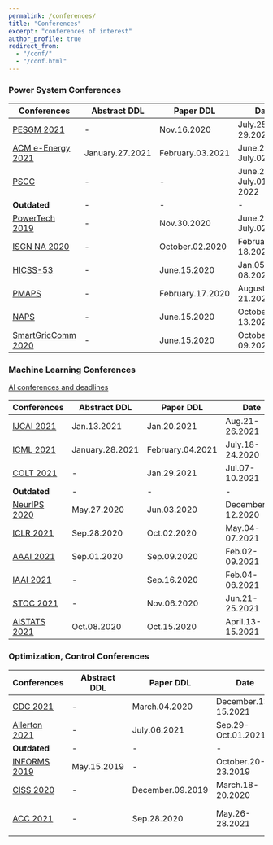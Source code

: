 ```yaml
---
permalink: /conferences/
title: "Conferences"
excerpt: "conferences of interest"
author_profile: true
redirect_from: 
  - "/conf/"
  - "/conf.html"
---
```


### Power System Conferences
| Conferences                                                                        | Abstract DDL | Paper DDL    | Date                | Location     | Status            |
|------------------------------------------------------------------------------------|--------------|--------------|---------------------|--------------|-------------------|
| [PESGM 2021](http://pes-gm.org)  | -            | Nov.16.2020 | July.25-29.2020 | Washington, DC | submitted  |
| [ACM e-Energy 2021](https://energy.acm.org/conferences/eenergy/2021/)       | January.27.2021            |    February.03.2021     |  June.28-July.02.2021    | Torino, Italy |    -           |
|  [PSCC](https://pscc-central.epfl.ch/next-pscc)     |  -    |  -   |         June.27–July.01, 2022            |      Porto, Portugal        |              - |
| **Outdated**   | -            | - | -   | - | - |
| [PowerTech 2019](https://www.powertech2021.com/)       | -           |   Nov.30.2020    |  June.27-July.02.2021    | Madrid, Spain |    -           |
| [ISGN NA 2020](https://ieee-isgt.org/)      | -            |   October.02.2020      |  February.16-18.2021                  |          Virtual    |         -          |
| [HICSS-53](http://hicss.hawaii.edu/tracks-and-minitracks/authors/)                 | -            | June.15.2020 | Jan.05-08.2021      | Kauai, HI      | - |
| [PMAPS](http://aimontefiore.org/PMAPS2020/index.php)   | -            |    February.17.2020          |    August.18-21.2020      |         Liege, Belgium     |                   - |
| [NAPS](https://ecee.engineering.asu.edu/naps-2020/)   | -            |    June.15.2020       |        October.11-13.2020             |    Tempe, AZ        |                  |
| [SmartGricComm 2020](https://sgc2020.ieee-smartgridcomm.org/)       | -            |   June.15.2020     |  October.06-09.2020    | Tempe, AZ |    -           |

### Machine Learning Conferences

[AI conferences and deadlines](https://aideadlin.es/?sub=ML,CV,NLP,RO,SP,DM)

| Conferences                                                                        | Abstract DDL | Paper DDL    | Date                | Location     | Status            |
|------------------------------------------------------------------------------------|--------------|--------------|---------------------|--------------|-------------------|
| [IJCAI 2021](https://ijcai-21.org/cfp/)      | Jan.13.2021 | Jan.20.2021 |  Aug.21-26.2021  | Montreal, Canada |   -        |
| [ICML 2021](https://icml.cc/Conferences/2021/Dates)      | January.28.2021  |  February.04.2021     |  July.18-24.2020        |     Virtual   |    -               |
| [COLT 2021](http://learningtheory.org/colt2021/)      | - | Jan.29.2021 |  Jul.07-10.2021  | Boulder, CO |   -        |
| **Outdated**   | -            | - | -   | - | - |
|  [NeurIPS 2020](https://nips.cc/Conferences/2020/Dates)     |  May.27.2020    |  Jun.03.2020    |         December.5-12.2020            |      Vancouver, Canada      |              - |
| [ICLR 2021](https://iclr.cc/)      | Sep.28.2020 | Oct.02.2020 |  May.04-07.2021  | Virtual |   -        |
| [AAAI 2021](https://aaai.org/Conferences/AAAI-21/)      | Sep.01.2020 | Sep.09.2020 |  Feb.02-09.2021  | Virtual |   -        |
| [IAAI 2021](https://aaai.org/Conferences/AAAI-21/iaai-21-call/)      | - | Sep.16.2020 |  Feb.04-06.2021  | Virtual |   -        |
| [STOC 2021](http://acm-stoc.org/stoc2021/)      | - | Nov.06.2020 |  Jun.21-25.2021  | Rome, Italy |   -        |
| [AISTATS 2021](http://aistats.org/aistats2021/cfp.html)      | Oct.08.2020 | Oct.15.2020 |  April.13-15.2021  | Virtual |   -        |


### Optimization, Control Conferences

| Conferences                                                                        | Abstract DDL | Paper DDL    | Date                | Location     | Status            |
|------------------------------------------------------------------------------------|--------------|--------------|---------------------|--------------|-------------------|
| [CDC 2021](http://cdc2021.ieeecss.org/)      | -            |    March.04.2020 |  December.13-15.2021                   | Austin, Texas |   -        |
| [Allerton 2021](http://publish.illinois.edu/cslallertonconference/files/2020/04/Allerton-Call-for-Papers-20202021.pdf)                                               | -            | July.06.2021  | Sep.29-Oct.01.2021      | UIUC |  -               |
| **Outdated**   | -            | - | -   | - | - |
| [INFORMS 2019](http://meetings2.informs.org/wordpress/seattle2019/) | May.15.2019  | -            | October.20-23.2019 | Seattle, WA   |  -          |
| [CISS 2020](https://ee-ciss.princeton.edu/) | -  | December.09.2019        | March.18-20.2020 | Princeton, NJ   | -                |
| [ACC 2021](http://acc2021.a2c2.org/)                                               | -            | Sep.28.2020  | May.26-28.2021      |  New Orleans, Louisiana |  -               |





